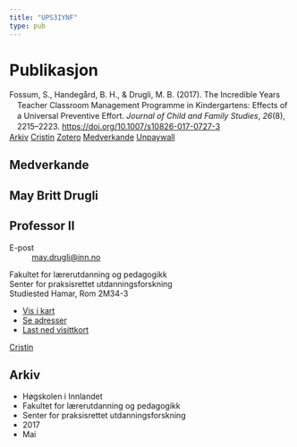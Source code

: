```yaml
---
title: "UPS3IYNF"
type: pub
---
```

<h1>Publikasjon</h1>
<article id="csl-bib-container-UPS3IYNF" class="csl-bib-container">
  <div class="csl-bib-body" style="line-height: 1.35; padding-left: 1em; text-indent:-1em;">
  <div class="csl-entry">Fossum, S., Handeg&#xE5;rd, B. H., &amp; Drugli, M. B. (2017). The Incredible Years Teacher Classroom Management Programme in Kindergartens: Effects of a Universal Preventive Effort. <i>Journal of Child and Family Studies</i>, <i>26</i>(8), 2215&#x2013;2223. <a href="https://doi.org/10.1007/s10826-017-0727-3">https://doi.org/10.1007/s10826-017-0727-3</a></div>
</div>
  <div class="csl-bib-buttons">
    <a href="#taxonomy-article-UPS3IYNF" class="csl-bib-button">Arkiv</a>
    <a href="https://app.cristin.no/results/show.jsf?id=1467486" alt="Cristin URL" class="csl-bib-button">Cristin</a>
    <a href="http://zotero.org/groups/5402882/items/UPS3IYNF" alt="Zotero URL" class="csl-bib-button">Zotero</a>
    <a href="#contributors-article-UPS3IYNF" class="csl-bib-button">Medverkande</a>
    <a href="https://munin.uit.no/bitstream/10037/12992/2/article.pdf" class="csl-bib-button">Unpaywall</a>
  </div>
  <div id="csl-bib-meta-container-UPS3IYNF"></div>
</article>
<div id="csl-bib-meta-UPS3IYNF" class="csl-bib-meta">
  <article id="contributors-article-UPS3IYNF" class="contributors-article">
    <h1>Medverkande</h1>
    <div class="personas"> <div class="vrtx-hinn-person-card"> <div class="photo"> <i class="lar la-user-circle missing-person"></i> </div> <div class="info"> <hgroup><h1>May Britt Drugli</h1> <h2>Professor II</h2> </hgroup><dl> <dt>E-post</dt> <dd> <a href="mailto:may.drugli@inn.no">may.drugli@inn.no</a> </dd> </dl> <p> Fakultet for lærerutdanning og pedagogikk<br> Senter for praksisrettet utdanningsforskning<br> Studiested Hamar, Rom 2M34-3 </p> <ul class="vrtx-hinn-links"> <li><a href="https://www.google.com/maps?q=60.79582,11.07304">Vis i kart</a></li> <li><a href="https://www.inn.no/finn-en-ansatt/may-drugli.html#vrtx-hinn-addresses">Se adresser</a></li> <li><a href="https://www.inn.no/finn-en-ansatt/may-drugli.html?vrtx=vcf">Last ned visittkort</a></li> </ul> </div> </div> <a href="https://app.cristin.no/persons/show.jsf?id=29493" alt="Cristin URL" class="personas-cristin">Cristin</a> </div>
  </article>
  <article id="taxonomy-article-UPS3IYNF" class="taxonomy-article">
    <h1>Arkiv</h1>
    <ul>
      <li>Høgskolen i Innlandet</li>
      <li>Fakultet for lærerutdanning og pedagogikk</li>
      <li>Senter for praksisrettet utdanningsforskning</li>
      <li>2017</li>
      <li>Mai</li>
    </ul>
  </article>
</div>
